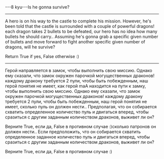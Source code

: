 ---8 kyu---Is he gonna survive?

---

A hero is on his way to the castle to complete his mission. However, he's been told that the castle is surrounded with a couple of powerful dragons! each dragon takes 2 bullets to be defeated, our hero has no idea how many bullets he should carry.. Assuming he's gonna grab a specific given number of bullets and move forward to fight another specific given number of dragons, will he survive?

Return True if yes, False otherwise :)

---

Герой направляется в замок, чтобы выполнить свою миссию. Однако ему сказали, что замок окружен парочкой могущественных драконов! каждому дракону требуется 2 пули, чтобы быть побежденным, наш герой понятия не имеет, как герой maA находится на пути к замку, чтобы выполнить свою миссию. Однако ему сказали, что замок окружен парочкой могущественных драконов! каждому дракону требуется 2 пули, чтобы быть побежденным, наш герой понятия не имеет, сколько пуль он должен нести.. Предполагая, что он собирается схватить определенное количество пуль и двигаться вперед, чтобы сразиться с другим заданным количеством драконов, выживет ли он?

Верните True, если да, False в противном случае :)сколько патронов он должен нести.. Если предположить, что он собирается схватить определенное заданное количество пуль и двигаться вперед, чтобы сразиться с другим заданным количеством драконов, выживет ли он?

Верните True, если да, False в противном случае :)

